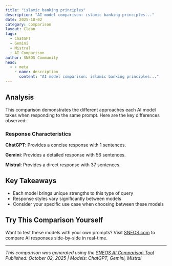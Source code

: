 ```yaml
---
title: "islamic banking principles"
description: "AI model comparison: islamic banking principles..."
date: 2025-10-02
category: comparison
layout: Clean
tags:
  - ChatGPT
  - Gemini
  - Mistral
  - AI Comparison
author: SNEOS Community
head:
  - - meta
    - name: description
      content: "AI model comparison: islamic banking principles..."
---
```


<ChatComparison
  title="islamic banking principles"
  prompt="islamic banking principles"
  :responses='{
    "ChatGPT": "Error calling OpenAI API.",
    "Gemini": "Islamic banking operates under a unique set of principles derived from Islamic law (Sharia). These principles aim to promote ethical and socially responsible finance. Here\u0027s a breakdown of the key tenets:\n\n**1. Prohibition of Interest (Riba):**\n\n*   This is the most fundamental principle. **Riba** refers to any predetermined or fixed return on a loan or investment. It\u0027s considered unjust and exploitative.\n*   Islamic banks avoid charging or paying interest in all their dealings.\n*   Instead of interest, they use profit-sharing, mark-up, leasing, and other Sharia-compliant techniques.\n\n**2. Profit and Loss Sharing (PLS):**\n\n*   **Musharaka:**  A joint venture where the bank and the customer contribute capital to a business project. Profits are shared according to an agreed-upon ratio, and losses are shared based on the capital contribution.\n*   **Mudaraba:**  A partnership where the bank (Rab-ul-Maal) provides the capital, and the customer (Mudarib) manages the business. Profits are shared according to a pre-agreed ratio, but the bank bears the full financial loss (excluding the Mudarib\u0027s negligence or misconduct).\n\n**3. Prohibition of Speculation (Gharar):**\n\n*   **Gharar** refers to excessive uncertainty, ambiguity, or speculation in contracts. It\u0027s avoided to ensure fairness and prevent exploitation.\n*   Examples of Gharar include:\n    *   Contracts where the subject matter is unknown or uncertain.\n    *   Insurance contracts with elements of gambling.\n    *   Short selling (selling assets you don\u0027t own).\n*   Islamic banks focus on transparent and well-defined contracts.\n\n**4. Prohibition of Unethical Activities (Haram):**\n\n*   Islamic banks cannot finance businesses involved in activities considered unethical or harmful according to Islamic principles. These include:\n    *   Alcohol production and distribution\n    *   Gambling\n    *   Pork products\n    *   Weapons manufacturing (in some interpretations, depending on the use)\n    *   Pornography\n    *   Activities that exploit or harm society\n\n**5. Asset-Based Financing:**\n\n*   Islamic finance emphasizes a direct link between financial transactions and underlying real assets or economic activities.\n*   This means that financing is often tied to tangible goods or services, rather than purely monetary transactions.\n\n**6. Risk Sharing:**\n\n*   Islamic finance encourages risk-sharing between parties involved in a transaction. This contrasts with conventional banking, where the lender typically transfers the risk to the borrower.\n*   This is evident in PLS contracts where both the bank and the customer share the potential for profit and loss.\n\n**7. Transparency and Disclosure:**\n\n*   Islamic banks are required to be transparent in their dealings and provide full disclosure of all terms and conditions of their products and services.\n*   This helps customers make informed decisions and promotes ethical conduct.\n\n**8. Social Responsibility:**\n\n*   Islamic banking emphasizes social responsibility and contributing to the welfare of the community. This includes:\n    *   Providing financing for socially beneficial projects.\n    *   Supporting charitable causes through Zakat (obligatory charity).\n    *   Promoting sustainable and ethical business practices.\n\n**9. Sharia Supervisory Board:**\n\n*   Islamic banks have a Sharia Supervisory Board (SSB) composed of qualified Islamic scholars.\n*   The SSB ensures that all products, services, and operations comply with Sharia principles.\n*   The SSB provides guidance and rulings on Islamic finance matters.\n\n**Common Islamic Banking Products:**\n\n*   **Murabaha (Cost-Plus Financing):**  The bank purchases an asset and sells it to the customer at a pre-agreed price that includes a profit margin. The customer pays in installments.\n*   **Ijara (Leasing):** The bank purchases an asset and leases it to the customer for a specific period, charging a rental fee. At the end of the lease, the customer may have the option to purchase the asset.\n*   **Istisna\u0027a (Manufacturing Financing):**  The bank finances the manufacture or construction of an asset based on a contract with the customer.\n*   **Sukuk (Islamic Bonds):** Certificates representing ownership in an asset or project. Sukuk pay returns based on the performance of the underlying asset, not on a fixed interest rate.\n*   **Takaful (Islamic Insurance):** A cooperative risk-sharing system based on mutual guarantee and contribution.\n\n**Key Differences Between Islamic and Conventional Banking:**\n\n| Feature           | Islamic Banking                               | Conventional Banking                             |\n|-------------------|------------------------------------------------|-------------------------------------------------|\n| **Interest (Riba)** | Prohibited                                     | Permitted                                     |\n| **Profit Source**  | Profit-sharing, mark-up, leasing, fees          | Interest                                     |\n| **Risk Sharing**   | Emphasized                                     | Limited (primarily borrower bears the risk)   |\n| **Speculation**    | Prohibited (Gharar)                             | Generally permitted                              |\n| **Ethical Concerns** | Strict adherence to Sharia guidelines        | Less emphasis on ethical considerations      |\n| **Asset-Based**    | Emphasized                                     | Can be asset-based or purely monetary           |\n\n**Challenges of Islamic Banking:**\n\n*   **Complexity:**  Sharia-compliant products can be more complex to structure and understand than conventional products.\n*   **Standardization:**  Lack of global standardization in Sharia interpretations can create inconsistencies.\n*   **Liquidity Management:**  Finding Sharia-compliant instruments for liquidity management can be challenging.\n*   **Public Perception:**  Misconceptions about Islamic banking can hinder its adoption.\n*   **Competitive Landscape:**  Islamic banks often face competition from larger, more established conventional banks.\n\nIn summary, Islamic banking provides an alternative financial system based on ethical principles, risk-sharing, and social responsibility. While it faces some challenges, it\u0027s a growing industry that offers unique solutions for individuals and businesses seeking Sharia-compliant financial services.\n",
    "Mistral": "Islamic banking operates on principles derived from Islamic law (Shariah) which emphasizes ethical and moral values. Here are some key principles:\n\n1. **Interest (Riba) is Prohibited**: Islamic banking prohibits the charging or paying of interest. This is based on the belief that money should not generate more money simply by being lent out.\n\n2. **Profit and Loss Sharing**: Islamic finance encourages profit and loss sharing. This means that the bank and the client share the risks and rewards of a financial venture. Modes of financing like Mudaraba (profit sharing) and Musharaka (joint venture) embody this principle.\n\n3. **Avoidance of Speculation (Gharar)**: Islamic banking discourages excessive uncertainty, speculation, and gambling. Contracts should clearly define the rights and obligations of all parties.\n\n4. **Asset-Backed Financing**: Transactions should be backed by real assets. This means that investments should be tied to tangible assets like property, commodities, or business ventures.\n\n5. **Prohibition of Investment in Haram Industries**: Islamic banking prohibits investment in industries deemed harmful (haram) according to Islamic principles, such as alcohol, tobacco, gambling, pornography, and pork-related products.\n\n6. **Zakat**: Islamic banks may also facilitate the collection and distribution of Zakat, which is a form of almsgiving treated in Islam as a religious obligation or tax, which, by Quranic ranking, is next after prayer (salat) in importance.\n\n7. **Ethical Investing**: Islamic banking promotes ethical investing, ensuring that investments are made in activities that provide a benefit to society and do not cause harm.\n\n8. **Contracts**: Islamic banking places a strong emphasis on contracts. All agreements must be clearly documented, and all parties must understand their rights and obligations.\n\n### Common Islamic Banking Products:\n\n1. **Murabaha**: A cost-plus-financing technique where the bank buys the asset and sells it to the client at a higher price, allowing the client to pay in installments.\n\n2. **Ijara**: A leasing arrangement where the bank buys the asset and leases it to the client.\n\n3. **Mudaraba**: A profit-sharing agreement where the bank provides the capital and the client provides the expertise. Profits are shared according to a pre-agreed ratio.\n\n4. **Musharaka**: A joint venture where both the bank and the client contribute capital and share profits and losses.\n\n5. **Sukuk**: Islamic bonds that represent ownership in an asset or venture, rather than a debt obligation.\n\n6. **Takaful**: An Islamic insurance concept based on mutual cooperation and solidarity, where participants contribute to a pool of funds that is used to support members in need.\n\nThese principles ensure that Islamic banking is conducted in a manner that is ethical, transparent, and beneficial to society."
  }'
  published-date="09:02"
/>

## Analysis

This comparison demonstrates the different approaches each AI model takes when responding to the same prompt. Here are the key differences observed:

### Response Characteristics

**ChatGPT**: Provides a concise response with 1 sentences. 

**Gemini**: Provides a detailed response with 56 sentences. 

**Mistral**: Provides a direct response with 37 sentences. 

## Key Takeaways

- Each model brings unique strengths to this type of query
- Response styles vary significantly between models
- Consider your specific use case when choosing between these models

## Try This Comparison Yourself

Want to test these models with your own prompts? Visit [SNEOS.com](https://sneos.com) to compare AI responses side-by-side in real-time.

---

*This comparison was generated using the [SNEOS AI Comparison Tool](https://sneos.com)*
*Published: October 02, 2025 | Models: ChatGPT, Gemini, Mistral*
